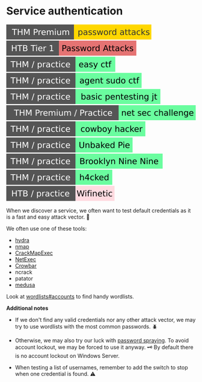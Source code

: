 # Service authentication

[![passwordattacks](../../../../_badges/thmp/passwordattacks.svg)](https://tryhackme.com/room/passwordattacks)
[![password_attacks](../../../../_badges/htb/password_attacks.svg)](https://academy.hackthebox.com/course/preview/password-attacks)
[![easyctf](../../../../_badges/thm-p/easyctf.svg)](https://tryhackme.com/room/easyctf)
[![agentsudoctf](../../../../_badges/thm-p/agentsudoctf.svg)](https://tryhackme.com/room/agentsudoctf)
[![basicpentestingjt](../../../../_badges/thm-p/basicpentestingjt.svg)](https://tryhackme.com/room/basicpentestingjt)
[![netsecchallenge](../../../../_badges/thmp-p/netsecchallenge.svg)](https://tryhackme.com/room/netsecchallenge)
[![cowboyhacker](../../../../_badges/thm-p/cowboyhacker.svg)](https://tryhackme.com/room/cowboyhacker)
[![unbakedpie](../../../../_badges/thm-p/unbakedpie.svg)](https://tryhackme.com/r/room/unbakedpie)
[![brooklynninenine](../../../../_badges/thm-p/brooklynninenine.svg)](https://tryhackme.com/r/room/brooklynninenine)
[![h4cked](../../../../_badges/thm-p/h4cked.svg)](https://tryhackme.com/r/room/h4cked)
[![wifinetic](../../../../_badges/htb-p/wifinetic.svg)](https://app.hackthebox.com/machines/Wifinetic)

<div class="row row-cols-lg-2"><div>

When we discover a service, we often want to test default credentials as it is a fast and easy attack vector. 🔏

We often use one of these tools:

* [hydra](/cybersecurity/red-team/tools/cracking/auth/hydra.md)
* [nmap](/cybersecurity/red-team/tools/scanners/ports/nmap.md#brute-force-scripts)
* [CrackMapExec](/cybersecurity/red-team/tools/cracking/auth/cme.md)
* [NetExec](/cybersecurity/red-team/tools/cracking/auth/nxc.md)
* [Crowbar](/cybersecurity/red-team/tools/cracking/auth/crowbar.md)
* ncrack
* patator
* [medusa](/cybersecurity/red-team/tools/cracking/auth/medusa.md)

Look at [wordlists#accounts](/cybersecurity/red-team/_knowledge/topics/wordlists.md#accounts) to find handy wordlists.
</div><div>

**Additional notes**

* If we don't find any valid credentials nor any other attack vector, we may try to use wordlists with the most common passwords. 🪲

* Otherwise, we may also try our luck with [password spraying](/cybersecurity/red-team/s2.discovery/techniques/passwords/spraying.md). To avoid account lockout, we may be forced to use it anyway. 🗝️ By default there is no account lockout on Windows Server.

* When testing a list of usernames, remember to add the switch to stop when one credential is found. ⚠️
</div></div>